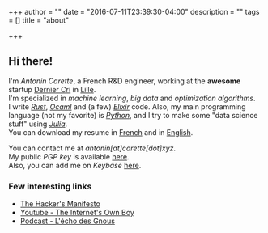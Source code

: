 +++
author = ""
date = "2016-07-11T23:39:30-04:00"
description = ""
tags = []
title = "about"

+++

## Hi there!

I'm <em>Antonin Carette</em>, a French R&D engineer, working at the <b>awesome</b> startup <a href="http://derniercri.io">Dernier Cri</a> in <a href="https://fr.wikipedia.org/wiki/Lille">Lille</a>.  
I'm specialized in <em>machine learning</em>, <em>big data</em> and <em>optimization algorithms</em>.  
I write <em>[Rust](https://www.rust-lang.org)</em>, <em>[Ocaml](http://ocaml.org/)</em> and (a few) <em>[Elixir](http://elixir-lang.org/)</em> code.
Also, my main programming language (not my favorite) is <em>[Python](https://www.python.org/)</em>, and I try to make some "data science stuff" using <em>[Julia](http://julialang.org/)</em>.  
You can download my resume in [French](/CV_Carette_Antonin_FR.pdf) and in [English](/CV_Carette_Antonin_EN.pdf).  

You can contact me at _antonin[at]carette[dot]xyz_.  
My public <i>PGP key</i> is available [here](/antonin@carette.xyz.key).  
Also, you can add me on <i>Keybase</i> [here](https://keybase.io/k0pernicus).

### Few interesting links
* [The Hacker's Manifesto](https://www.usc.edu/~douglast/202/lecture23/manifesto.html)
* [Youtube - The Internet's Own Boy](https://www.youtube.com/watch?v=9vz06QO3UkQ)
* [Podcast - L'écho des Gnous](http://ludovic.grossard.fr/feed/podcast/lecho-des-gnous)
